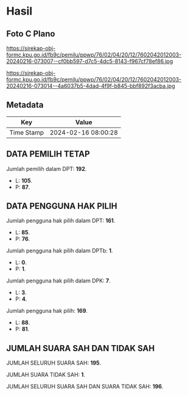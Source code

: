 # Hasil

## Foto C Plano

https://sirekap-obj-formc.kpu.go.id/fb9c/pemilu/ppwp/76/02/04/20/12/7602042012003-20240216-073007--cf0bb597-d7c5-4dc5-8143-f967cf78ef86.jpg

https://sirekap-obj-formc.kpu.go.id/fb9c/pemilu/ppwp/76/02/04/20/12/7602042012003-20240216-073014--4a6037b5-4dad-4f9f-b845-bbf892f3acba.jpg


## Metadata

| Key        | Value               |
| ---------- | ------------------- |
| Time Stamp | 2024-02-16 08:00:28 |


## DATA PEMILIH TETAP

Jumlah pemilih dalam DPT: **192**.
 * L: **105**.
 * P: **87**.

## DATA PENGGUNA HAK PILIH

Jumlah pengguna hak pilih dalam DPT: **161**.
 * L: **85**.
 * P: **76**.

Jumlah pengguna hak pilih dalam DPTb: **1**.
 * L: **0**.
 * P: **1**.

Jumlah pengguna hak pilih dalam DPK: **7**.
 * L: **3**.
 * P: **4**.

Jumlah pengguna hak pilih: **169**.
 * L: **88**.
 * P: **81**.

## JUMLAH SUARA SAH DAN TIDAK SAH

JUMLAH SELURUH SUARA SAH: **195**.

JUMLAH SUARA TIDAK SAH: **1**.

JUMLAH SELURUH SUARA SAH DAN SUARA TIDAK SAH: **196**.


